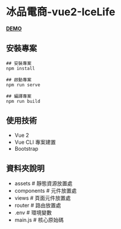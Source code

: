 # 冰品電商-vue2-IceLife

**[DEMO](https://amanoizumi.github.io/ec-IceLife/)**


## 安裝專案

```
## 安裝專案
npm install

## 啟動專案
npm run serve

## 編譯專案
npm run build
```

## 使用技術

- Vue 2
- Vue CLI 專案建置
- Bootstrap


## 資料夾說明
- assets #  靜態資源放置處
- components # 元件放置處
- views # 頁面元件放置處
- router # 路由放置處
- .env # 環境變數
- main.js # 核心原始碼